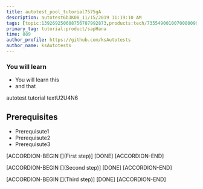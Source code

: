 ```yaml
---
title: autotest_pool_tutorial7575gA
description: autotest6b3K08_11/15/2019 11:19:10 AM
tags: [topic:139269250608756787992873,products:tech/73554900100700000996,tutorial:experience/advanced]
primary_tag: tutorial:product/sapHana
time: 889
author_profile: https://github.com/ksAutotests
author_name: ksAutotests
---
```

### You will learn
- You will learn this
- and that

autotest tutorial textU2U4N6

## Prerequisites
- Prerequisute1
- Prerequisute2
- Prerequisute3

[ACCORDION-BEGIN [](First step)]
[DONE]
[ACCORDION-END]

[ACCORDION-BEGIN [](Second step)]
[DONE]
[ACCORDION-END]

[ACCORDION-BEGIN [](Third step)]
[DONE]
[ACCORDION-END]

